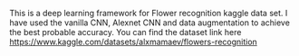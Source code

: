 This is a deep learning framework for Flower recognition kaggle data set. I have used the vanilla CNN, Alexnet CNN and data augmentation to achieve the best probable accuracy. You can find the dataset link here
https://www.kaggle.com/datasets/alxmamaev/flowers-recognition